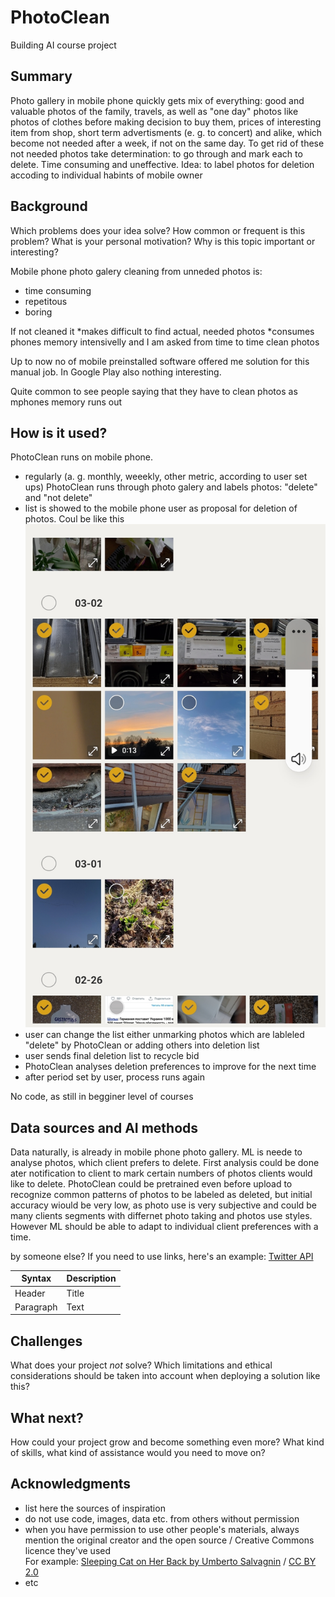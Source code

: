 # PhotoClean
Building AI course project

## Summary

Photo gallery in mobile phone quickly gets mix of everything: good and valuable photos of the family, travels, as well as "one day" photos like photos of clothes before making decision to buy them, prices of interesting item from shop, short term advertisments (e. g. to concert) and alike, which become not needed after a week, if not on the same day. To get rid of these not needed photos take determination: to go through and mark each to delete. Time consuming and uneffective. 
Idea: to label photos for deletion accoding to individual habints of mobile owner


## Background

Which problems does your idea solve? How common or frequent is this problem? What is your personal motivation? Why is this topic important or interesting?

Mobile phone photo galery cleaning from unneded photos is:
* time consuming
* repetitous 
* boring

If not cleaned it
*makes difficult to find actual, needed photos
*consumes phones memory intensivelly and I am asked from time to time clean photos

Up to now no of mobile preinstalled software offered me solution for this manual job. In Google Play also nothing interesting. 

Quite common to see people saying that they have to clean photos as mphones memory runs out


## How is it used?

PhotoClean runs on mobile phone.
* regularly (a. g. monthly, weeekly, other metric, according to user set ups) PhotoClean runs through photo galery and labels photos: "delete" and "not delete"
* list is showed to the mobile phone user as proposal for deletion of photos. Coul be like this
 ![Photos for deletion](/Screenshot_20220310-112031_Gallery.jpg)
* user can change the list either unmarking photos which are lableled "delete" by PhotoClean or adding others into deletion list
* user sends final deletion list to recycle bid
* PhotoClean analyses deletion preferences to improve for the next time
* after period set by user, process runs again

No code, as still in begginer level of courses




## Data sources and AI methods

Data naturally, is already in mobile phone photo gallery. 
ML is neede to analyse photos, which client prefers to delete. First analysis could be done ater notification to client to mark certain numbers of photos clients would like to delete. 
PhotoClean could be pretrained even before upload to recognize common patterns of photos to be labeled as deleted, but initial accuracy wiould be very low, as photo use is very 
subjective and could be many clients segments with differnet photo taking and photos use styles. However ML should be able to adapt to individual client preferences with a time. 

by someone else?
If you need to use links, here's an example:
[Twitter API](https://developer.twitter.com/en/docs)

| Syntax      | Description |
| ----------- | ----------- |
| Header      | Title       |
| Paragraph   | Text        |

## Challenges

What does your project _not_ solve? Which limitations and ethical considerations should be taken into account when deploying a solution like this?

## What next?

How could your project grow and become something even more? What kind of skills, what kind of assistance would you  need to move on? 


## Acknowledgments

* list here the sources of inspiration 
* do not use code, images, data etc. from others without permission
* when you have permission to use other people's materials, always mention the original creator and the open source / Creative Commons licence they've used
  <br>For example: [Sleeping Cat on Her Back by Umberto Salvagnin](https://commons.wikimedia.org/wiki/File:Sleeping_cat_on_her_back.jpg#filelinks) / [CC BY 2.0](https://creativecommons.org/licenses/by/2.0)
* etc
